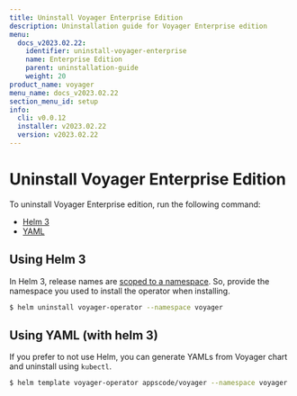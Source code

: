 ```yaml
---
title: Uninstall Voyager Enterprise Edition
description: Uninstallation guide for Voyager Enterprise edition
menu:
  docs_v2023.02.22:
    identifier: uninstall-voyager-enterprise
    name: Enterprise Edition
    parent: uninstallation-guide
    weight: 20
product_name: voyager
menu_name: docs_v2023.02.22
section_menu_id: setup
info:
  cli: v0.0.12
  installer: v2023.02.22
  version: v2023.02.22
---
```


# Uninstall Voyager Enterprise Edition

To uninstall Voyager Enterprise edition, run the following command:

<ul class="nav nav-tabs" id="installerTab" role="tablist">
  <li class="nav-item">
    <a class="nav-link active" id="helm3-tab" data-toggle="tab" href="#helm3" role="tab" aria-controls="helm3" aria-selected="true">Helm 3</a>
  </li>
  <li class="nav-item">
    <a class="nav-link" id="script-tab" data-toggle="tab" href="#script" role="tab" aria-controls="script" aria-selected="false">YAML</a>
  </li>
</ul>
<div class="tab-content" id="installerTabContent">
  <div class="tab-pane fade show active" id="helm3" role="tabpanel" aria-labelledby="helm3-tab">

## Using Helm 3

In Helm 3, release names are [scoped to a namespace](https://v3.helm.sh/docs/faq/#release-names-are-now-scoped-to-the-namespace). So, provide the namespace you used to install the operator when installing.

```bash
$ helm uninstall voyager-operator --namespace voyager
```

</div>
<div class="tab-pane fade" id="script" role="tabpanel" aria-labelledby="script-tab">

## Using YAML (with helm 3)

If you prefer to not use Helm, you can generate YAMLs from Voyager chart and uninstall using `kubectl`.

```bash
$ helm template voyager-operator appscode/voyager --namespace voyager | kubectl delete -f -
```

</div>
</div>
